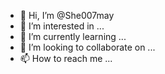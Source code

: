 - 👋 Hi, I’m @She007may
- 👀 I’m interested in ...
- 🌱 I’m currently learning ...
- 💞️ I’m looking to collaborate on ...
- 📫 How to reach me ...

<!---
She007may/She007may is a ✨ special ✨ repository because its `README.md` (this file) appears on your GitHub profile.
You can click the Preview link to take a look at your changes.
--->
